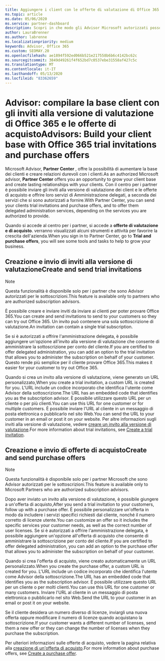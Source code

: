 ```yaml
---
title: Aggiungere i client con le offerte di valutazione di Office 365
ms.topic: article
ms.date: 05/06/2020
ms.service: partner-dashboard
description: Scopri in che modo gli Advisor Microsoft autorizzati possono ampliare le sottoscrizioni di Office 365. Crea e invia inviti alla versione di valutazione di Office 365 e offerte di acquisto ai client.
author: LauraBrenner
ms.author: labrenne
ms.localizationpriority: medium
keywords: Advisor, Office 365
ms.custom: SEOMAY.20
ms.openlocfilehash: ae1894f592ed066b521e217558b6b6c4142bc62c
ms.sourcegitcommit: 3849d49261f4f652bd7c0537ebe31558af427c5c
ms.translationtype: MT
ms.contentlocale: it-IT
ms.lasthandoff: 05/13/2020
ms.locfileid: "83362659"
---
```

# <a name="advisors-build-your-client-base-with-office-365-trial-invitations-and-purchase-offers"></a><span data-ttu-id="6aafd-105">Advisor: compilare la base client con gli inviti alla versione di valutazione di Office 365 e le offerte di acquisto</span><span class="sxs-lookup"><span data-stu-id="6aafd-105">Advisors: Build your client base with Office 365 trial invitations and purchase offers</span></span>

<span data-ttu-id="6aafd-106">Microsoft Advisor, **Partner Center** , offre la possibilità di aumentare la base dei clienti e creare relazioni durevoli con i clienti.</span><span class="sxs-lookup"><span data-stu-id="6aafd-106">As an authorized Microsoft advisor, **Partner Center** offers you an opportunity to grow your client base and create lasting relationships with your clients.</span></span> <span data-ttu-id="6aafd-107">Con il centro per i partner è possibile inviare gli inviti alla versione di valutazione dei client e le offerte di acquisto e offrire loro servizi di Amministrazione delegati, a seconda dei servizi che si sono autorizzati a fornire.</span><span class="sxs-lookup"><span data-stu-id="6aafd-107">With Partner Center, you can send your clients trial invitations and purchase offers, and to offer them delegated administration services, depending on the services you are authorized to provide.</span></span>

<span data-ttu-id="6aafd-108">Quando si accede al centro per i partner, si accede a **offerte di valutazione e di acquisto**. verranno visualizzati alcuni strumenti e attività per favorire la crescita dell'azienda.</span><span class="sxs-lookup"><span data-stu-id="6aafd-108">When you sign in to Partner Center, go to **Trial and purchase offers**, you will see some tools and tasks to help to grow your business.</span></span>

## <a name="create-and-send-trial-invitations"></a><span data-ttu-id="6aafd-109">Creazione e invio di inviti alla versione di valutazione</span><span class="sxs-lookup"><span data-stu-id="6aafd-109">Create and send trial invitations</span></span>

> [!NOTE]
> <span data-ttu-id="6aafd-110">Questa funzionalità è disponibile solo per i partner che sono Advisor autorizzati per le sottoscrizioni.</span><span class="sxs-lookup"><span data-stu-id="6aafd-110">This feature is available only to partners who are authorized subscription advisors.</span></span>

<span data-ttu-id="6aafd-111">È possibile creare e inviare inviti da inviare ai clienti per poter provare Office 365.</span><span class="sxs-lookup"><span data-stu-id="6aafd-111">You can create and send invitations to send to your customers so they can try out Office 365.</span></span> <span data-ttu-id="6aafd-112">Un invito può contenere una sola sottoscrizione di valutazione.</span><span class="sxs-lookup"><span data-stu-id="6aafd-112">An invitation can contain a single trial subscription.</span></span>

<span data-ttu-id="6aafd-113">Se si è autorizzati a offrire l'amministrazione delegata, è possibile aggiungere un'opzione all'invito alla versione di valutazione che consente di amministrare la sottoscrizione per conto del cliente.</span><span class="sxs-lookup"><span data-stu-id="6aafd-113">If you are certified to offer delegated administration, you can add an option to the trial invitation that allows you to administer the subscription on behalf of your customer.</span></span> <span data-ttu-id="6aafd-114">Questo rende più semplice per il cliente provare Office 365.</span><span class="sxs-lookup"><span data-stu-id="6aafd-114">This makes it easier for your customer to try out Office 365.</span></span>

<span data-ttu-id="6aafd-115">Quando si crea un invito alla versione di valutazione, viene generato un URL personalizzato,</span><span class="sxs-lookup"><span data-stu-id="6aafd-115">When you create a trial invitation, a custom URL is created for you.</span></span> <span data-ttu-id="6aafd-116">L'URL include un codice incorporato che identifica l'utente come Advisor della sottoscrizione.</span><span class="sxs-lookup"><span data-stu-id="6aafd-116">The URL has an embedded code that identifies you as the subscription advisor.</span></span> <span data-ttu-id="6aafd-117">È possibile utilizzare questo URL per un cliente o per più clienti.</span><span class="sxs-lookup"><span data-stu-id="6aafd-117">You can use this URL for one customer or for multiple customers.</span></span> <span data-ttu-id="6aafd-118">È possibile inviare l'URL al cliente in un messaggio di posta elettronica o pubblicarlo nel sito Web.</span><span class="sxs-lookup"><span data-stu-id="6aafd-118">You can send the URL to your customer in an email or post it on your website.</span></span>
<span data-ttu-id="6aafd-119">Per altre informazioni sugli inviti alla versione di valutazione, vedere [creare un invito alla versione di valutazione](advisors-create-a-trial-invitation.md).</span><span class="sxs-lookup"><span data-stu-id="6aafd-119">For more information about trial invitations, see [Create a trial invitation](advisors-create-a-trial-invitation.md).</span></span>

## <a name="create-and-send-purchase-offers"></a><span data-ttu-id="6aafd-120">Creazione e invio di offerte di acquisto</span><span class="sxs-lookup"><span data-stu-id="6aafd-120">Create and send purchase offers</span></span>

> [!NOTE]
> <span data-ttu-id="6aafd-121">Questa funzionalità è disponibile solo per i partner Microsoft che sono Advisor autorizzati per le sottoscrizioni.</span><span class="sxs-lookup"><span data-stu-id="6aafd-121">This feature is available only to Microsoft Partners who are authorized subscription advisors.</span></span>

<span data-ttu-id="6aafd-122">Dopo aver inviato un invito alla versione di valutazione, è possibile giungere a un'offerta di acquisto,</span><span class="sxs-lookup"><span data-stu-id="6aafd-122">After you send a trial invitation to your customers, follow up with a purchase offer.</span></span> <span data-ttu-id="6aafd-123">È possibile personalizzare un'offerta in modo da includere i servizi specifici richiesti dal cliente, nonché il numero corretto di licenze utente.</span><span class="sxs-lookup"><span data-stu-id="6aafd-123">You can customize an offer so it includes the specific services your customer needs, as well as the correct number of user licenses.</span></span> <span data-ttu-id="6aafd-124">Se si è autorizzati a offrire l'amministrazione delegata, è possibile aggiungere un'opzione all'offerta di acquisto che consente di amministrare la sottoscrizione per conto del cliente.</span><span class="sxs-lookup"><span data-stu-id="6aafd-124">If you are certified to offer delegated administration, you can add an option to the purchase offer that allows you to administer the subscription on behalf of your customer.</span></span>

<span data-ttu-id="6aafd-125">Quando si crea l'offerta di acquisto, viene creato automaticamente un URL personalizzato.</span><span class="sxs-lookup"><span data-stu-id="6aafd-125">When you create the purchase offer, a custom URL is created for you.</span></span> <span data-ttu-id="6aafd-126">L'URL include un codice incorporato che identifica l'utente come Advisor della sottoscrizione.</span><span class="sxs-lookup"><span data-stu-id="6aafd-126">The URL has an embedded code that identifies you as the subscription advisor.</span></span> <span data-ttu-id="6aafd-127">È possibile utilizzare questo URL per un cliente o per molti clienti.</span><span class="sxs-lookup"><span data-stu-id="6aafd-127">You can use this URL for one customer or many customers.</span></span> <span data-ttu-id="6aafd-128">Inviare l'URL al cliente in un messaggio di posta elettronica o pubblicarlo nel sito Web.</span><span class="sxs-lookup"><span data-stu-id="6aafd-128">Send the URL to your customer in an email or post it on your website.</span></span>

<span data-ttu-id="6aafd-129">Se il cliente desidera un numero diverso di licenze, inviargli una nuova offerta oppure modificare il numero di licenze quando acquistano la sottoscrizione.</span><span class="sxs-lookup"><span data-stu-id="6aafd-129">If your customer wants a different number of licenses, send them a new offer or they can change the number of licenses when they purchase the subscription.</span></span>

<span data-ttu-id="6aafd-130">Per ulteriori informazioni sulle offerte di acquisto, vedere la pagina relativa alla [creazione di un'offerta di acquisto](advisor-create-a-purchase-offer.md).</span><span class="sxs-lookup"><span data-stu-id="6aafd-130">For more information about purchase offers, see [Create a purchase offer](advisor-create-a-purchase-offer.md).</span></span>
